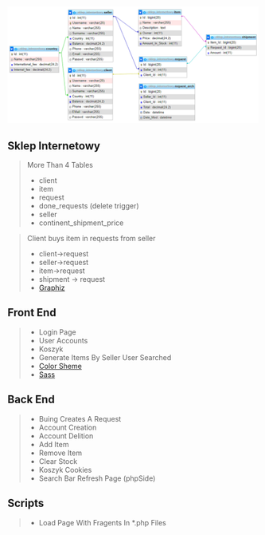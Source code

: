 ![](/image.png)

## Sklep Internetowy

>More Than 4 Tables
>  - client
>  - item
>  - request
>  - done_requests (delete trigger)
>  - seller
>  - continent_shipment_price

> Client buys item in requests from seller
> * client->request
> * seller->request
> * item->request
> * shipment -> request
> * [Graphiz](https://dreampuf.github.io/GraphvizOnline/#digraph%20G%20%7B%0A%20%20%20%20client-%3Erequest%0A%20%20%20%20seller-%3Erequest%0A%20%20%20%20item-%3Erequest%0A%20%20%20%20shipment-%3Erequest%0A%20%20%20%20rankdir%3D%22LR%22%0A%7D)

## Front End
> * Login Page
> * User Accounts
> * Koszyk 
> * Generate Items By Seller User Searched
> * [Color Sheme](https://mycolor.space/)
> * [Sass](https://sass-lang.com/)

## Back End
> * Buing Creates A Request
> * Account Creation
> * Account Delition
> * Add Item
> * Remove Item
> * Clear Stock
> * Koszyk Cookies
> * Search Bar Refresh Page (phpSide)

## Scripts
> * Load Page With Fragents In *.php Files
